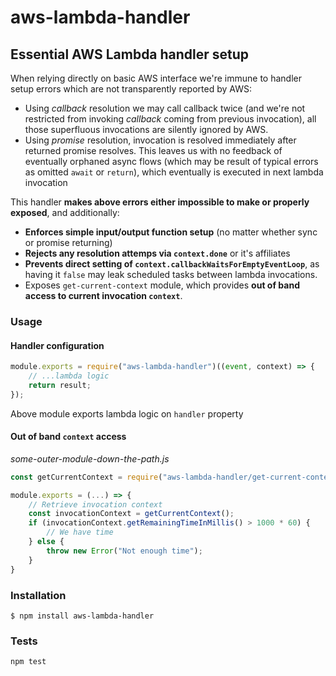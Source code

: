 # aws-lambda-handler

## Essential AWS Lambda handler setup

When relying directly on basic AWS interface we're immune to handler setup errors which are not transparently reported by AWS:

-   Using _callback_ resolution we may call callback twice (and we're not restricted from invoking _callback_ coming from previous invocation), all those superfluous invocations are silently ignored by AWS.
-   Using _promise_ resolution, invocation is resolved immediately after returned promise resolves. This leaves us with no feedback of eventually orphaned async flows (which may be result of typical errors as omitted `await` or `return`), which eventually is executed in next lambda invocation

This handler **makes above errors either impossible to make or properly exposed**, and additionally:

-   **Enforces simple input/output function setup** (no matter whether sync or promise returning)
-   **Rejects any resolution attemps via `context.done`** or it's affiliates
-   **Prevents direct setting of `context.callbackWaitsForEmptyEventLoop`**, as having it `false` may leak scheduled tasks between lambda invocations.
-   Exposes `get-current-context` module, which provides **out of band access to current invocation `context`**.

### Usage

#### Handler configuration

```javascript
module.exports = require("aws-lambda-handler")((event, context) => {
	// ...lambda logic
	return result;
});
```

Above module exports lambda logic on `handler` property

#### Out of band `context` access

_some-outer-module-down-the-path.js_

```javascript
const getCurrentContext = require("aws-lambda-handler/get-current-context");

module.exports = (...) => {
	// Retrieve invocation context
	const invocationContext = getCurrentContext();
	if (invocationContext.getRemainingTimeInMillis() > 1000 * 60) {
		// We have time
	} else {
		throw new Error("Not enough time");
	}
}
```

### Installation

    $ npm install aws-lambda-handler

### Tests

```bash
npm test
```
